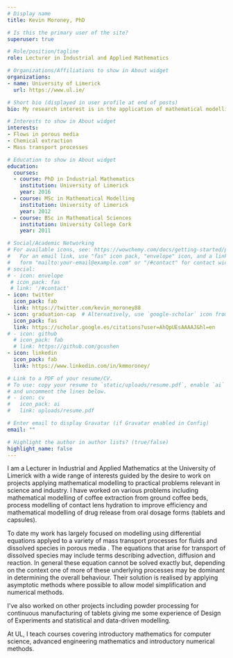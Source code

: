 ```yaml
---
# Display name
title: Kevin Moroney, PhD

# Is this the primary user of the site?
superuser: true

# Role/position/tagline
role: Lecturer in Industrial and Applied Mathematics

# Organizations/Affiliations to show in About widget
organizations:
- name: University of Limerick
  url: https://www.ul.ie/

# Short bio (displayed in user profile at end of posts)
bio: My research interest is in the application of mathematical modelling to help understand real world problems in science and industry

# Interests to show in About widget
interests:
- Flows in porous media
- Chemical extraction
- Mass transport processes

# Education to show in About widget
education:
  courses:
  - course: PhD in Industrial Mathematics
    institution: University of Limerick
    year: 2016
  - course: MSc in Mathematical Modelling
    institution: University of Limerick
    year: 2012
  - course: BSc in Mathematical Sciences 
    institution: University College Cork
    year: 2011

# Social/Academic Networking
# For available icons, see: https://wowchemy.com/docs/getting-started/page-builder/#icons
#   For an email link, use "fas" icon pack, "envelope" icon, and a link in the
#   form "mailto:your-email@example.com" or "/#contact" for contact widget.
# social:
# - icon: envelope
 # icon_pack: fas
 # link: '/#contact'
- icon: twitter
  icon_pack: fab
  link: https://twitter.com/kevin_moroney88
- icon: graduation-cap  # Alternatively, use `google-scholar` icon from `ai` icon pack
  icon_pack: fas
  link: https://scholar.google.es/citations?user=AhQpUEsAAAAJ&hl=en
# - icon: github
  # icon_pack: fab
  # link: https://github.com/gcushen
- icon: linkedin
  icon_pack: fab
  link: https://www.linkedin.com/in/kmmoroney/

# Link to a PDF of your resume/CV.
# To use: copy your resume to `static/uploads/resume.pdf`, enable `ai` icons in `params.toml`, 
# and uncomment the lines below.
# - icon: cv
#   icon_pack: ai
#   link: uploads/resume.pdf

# Enter email to display Gravatar (if Gravatar enabled in Config)
email: ""

# Highlight the author in author lists? (true/false)
highlight_name: false
---
```


I am a Lecturer in Industrial and Applied Mathematics at the University of Limerick with a wide range of interests guided by the desire to work on projects applying mathematical modelling to practical problems relevant in science and industry. I have worked on various problems including mathematical modelling of coffee extraction from ground coffee beds, process modelling of contact lens hydration to improve efficiency and mathematical modelling of drug release from oral dosage forms (tablets and capsules).  

To date my work has largely focused on modelling using differential equations applyed to a variety of mass transport processes for fluids and dissolved species in porous media . The equations that arise for transport of dissolved species may include terms describing advection, diffusion and reaction. In general these equation cannot be solved exactly but, depending on the context one of more of these underlying processes may be dominant in determining the overall behaviour. Their solution is realised by applying asymptotic methods where possible to allow model simplification and numerical methods. 

I've also worked on other projects including powder processing for continuous manufacturing of tablets giving me some experience of Design of Experiments and statistical and data-driven modelling. 

At UL, I teach courses covering introductory mathematics for computer science, advanced engineering mathematics and introductory numerical methods.


